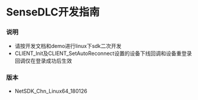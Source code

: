SenseDLC开发指南
===

### 说明
* 请按开发文档和demo进行linux下sdk二次开发
* CLIENT_Init及CLIENT_SetAutoReconnect设置的设备下线回调和设备重登录回调仅在登录成功后生效

### 版本
* NetSDK_Chn_Linux64_180126
